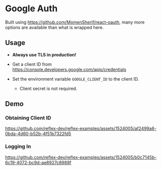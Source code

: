 # Google Auth

Built using https://github.com/MomenSherif/react-oauth, many more options are
available than what is wrapped here.

## Usage

* **Always use TLS in production!**

* Get a client ID from https://console.developers.google.com/apis/credentials
* Set the environment variable `GOOGLE_CLIENT_ID` to the client ID.
  * Client secret is not required.

## Demo

### Obtaining Client ID

https://github.com/reflex-dev/reflex-examples/assets/1524005/af2499a6-0bda-4d60-b52b-4f51b7322fd5

### Logging In

https://github.com/reflex-dev/reflex-examples/assets/1524005/b0c7145b-6c19-4072-bc9d-ae8927c8988f

